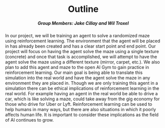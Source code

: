   <div align=center>
    <h1><span><b>Outline</b></span></h1>
    <h5> Group Members: Jake Cillay and Wil Troxel </h5>
  </div>
 
 <div align=left> 
    <p>
      In our project, we will be training an agent to solve a randomized maze using reinforcement learning. The environment that the agent will be placed in has already been created and has a clear start point and end point. Our project will focus on having the agent solve the maze using a single texture (concrete) and once that task is accomplished, we will attempt to have the agent solve the maze using a different texture (mirror, carpet, etc.). We also plan to add this agent and maze to the open AI Gym to gain practice in reinforcement learning. Our main goal is being able to translate this simulation into the real world and have the agent solve the maze in any environment they are placed in. Though we are only training this agent in a simulation there can be ethical implications of reinforcement learning in the real world. For example having an agent in the real world be able to drive a car, which is like solving a maze, could take away from the gig economy for those who drive for Uber or Lyft. Reinforcement learning can be used to help humans in many ways, but there are also situations in which it poorly affects human life. It is important to consider these implications as the field of AI continues to grow.
    </p>
 </div>
  

